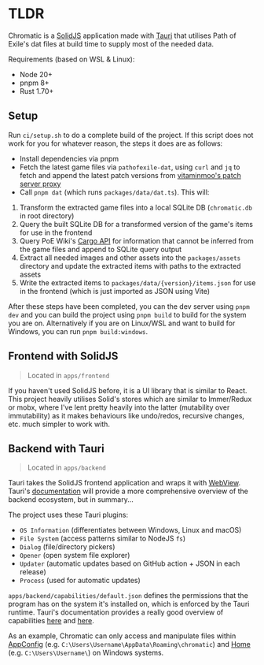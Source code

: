 # TLDR

Chromatic is a [SolidJS](https://www.solidjs.com/) application made with [Tauri](https://tauri.app/) that utilises Path of Exile's dat files at build time to supply most of the needed data.

Requirements (based on WSL & Linux):
- Node 20+
- pnpm 8+
- Rust 1.70+

## Setup

Run `ci/setup.sh` to do a complete build of the project. If this script does not work for you for whatever reason, the steps it does are as follows: 
- Install dependencies via pnpm
- Fetch the latest game files via `pathofexile-dat`, using `curl` and `jq` to fetch and append the latest patch versions from [vitaminmoo's patch server proxy](https://poe-versions.obsoleet.org/)
- Call `pnpm dat` (which runs `packages/data/dat.ts`). This will:
1. Transform the extracted game files into a local SQLite DB (`chromatic.db` in root directory)
2. Query the built SQLite DB for a transformed version of the game's items for use in the frontend
3. Query PoE Wiki's [Cargo API](https://www.poewiki.net/wiki/Path_of_Exile_Wiki:Data_query_API) for information that cannot be inferred from the game files and append to SQLite query output
4. Extract all needed images and other assets into the `packages/assets` directory and update the extracted items with paths to the extracted assets
5. Write the extracted items to `packages/data/{version}/items.json` for use in the frontend (which is just imported as JSON using Vite)

After these steps have been completed, you can the dev server using `pnpm dev` and you can build the project using `pnpm build` to build for the system you are on. Alternatively if you are on Linux/WSL and want to build for Windows, you can run `pnpm build:windows`.

## Frontend with SolidJS

> Located in `apps/frontend`

If you haven't used SolidJS before, it is a UI library that is similar to React. This project heavily utilises Solid's stores which are similar to Immer/Redux or mobx, where I've lent pretty heavily into the latter (mutability over immutability) as it makes behaviours like undo/redos, recursive changes, etc. much simpler to work with.

## Backend with Tauri

> Located in `apps/backend`

Tauri takes the SolidJS frontend application and wraps it with [WebView](https://v2.tauri.app/reference/webview-versions/). Tauri's [documentation](https://tauri.app/start/) will provide a more comprehensive overview of the backend ecosystem, but in summary...

The project uses these Tauri plugins:
- `OS Information` (differentiates between Windows, Linux and macOS)
- `File System` (access patterns similar to NodeJS `fs`)
- `Dialog` (file/directory pickers)
- `Opener` (open system file explorer)
- `Updater` (automatic updates based on GitHub action + JSON in each release)
- `Process` (used for automatic updates)

`apps/backend/capabilities/default.json` defines the permissions that the program has on the system it's installed on, which is enforced by the Tauri runtime. Tauri's documentation provides a really good overview of capabilities [here](https://tauri.app/security/) and [here](https://tauri.app/reference/acl/capability/).

 As an example, Chromatic can only access and manipulate files within [AppConfig](https://tauri.app/reference/javascript/api/namespacepath/#appconfig) (e.g. `C:\Users\Username\AppData\Roaming\chromatic`) and [Home](https://tauri.app/reference/javascript/api/namespacepath/#home) (e.g. `C:\Users\Username\`) on Windows systems.
